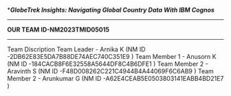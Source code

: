 ****GlobeTrek Insights: Navigating Global Country Data With IBM Cognos*** 
_____________________________________________________________________________________________________________________________________________
**OUR TEAM ID-NM2023TMID05015**
_____________________________________________________________________________________________________________________________________________
Team Discription
Team Leader   - Arnika K (NM ID -2DB62E83E5DA7B88DE74AEC740C351E9 )
Team Member 1 - Anusorn K  (NM ID -184CACB8F6E32558A5644DF8C4B6DFE1 )
Team Member 2 - Aravinth S (NM ID -F48D008262C221C4944B4A44069F6C6AB9 )
Team Member 2 - Arunkumar G (NM ID -A62E4CEAB5E0503803141EABB4BD21E7 )

